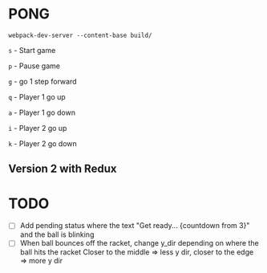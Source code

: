 # PONG

`webpack-dev-server --content-base build/`

`s` - Start game

`p` - Pause game

`g` - go 1 step forward

`q` - Player 1 go up

`a` - Player 1 go down

`i` - Player 2 go up

`k` - Player 2 go down

## Version 2 with Redux

# TODO

 - [ ] Add pending status where the text "Get ready... {countdown from 3}" and the ball is blinking
 - [ ] When ball bounces off the racket, change y_dir depending on where the ball hits the racket
       Closer to the middle => less y dir, closer to the edge => more y dir

